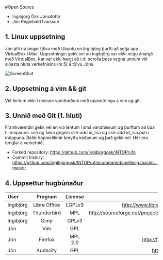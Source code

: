 #Open Source
* Ingibjörg Ósk Jónsdóttir
* Jón Reginbald Ívarsson

## 1. Linux uppsetning

Jón átti nú þegar tölvu með Ubuntu en Ingibjörg þurfti að setja upp VirtualBox í Mac.
Uppsetningin gekk vel en Ingibjörg var ekki nógu ánægð með VirtualBox. Þar var ekki hægt að t.d. scrolla þess
vegna unnum við síðasta hluta verkefnisins (nr.5) á tölvu Jóns.

![ScreenShot](https://raw.github.com/ingibjorgosk/INTOmarkdown/master/2013-10-16%2012.21.30.jpg)

## 2. Uppsetning á vim && git

Við lentum ekki í neinum vandræðum með uppsetningu á vim og git.

## 3. Unnið með Git (1. hluti)

Framkvæmdin gekk vel en við lentum í smá vandræðum og þurftum að búa til möppuna .ssh og færa gögnin ssh-add id_rsa og ssh-add id_rsa.pub í möppuna. Báðir hópmeðlimir breyttu kóðanum og það gekk vel. Hér eru tenglar á verkefnið:

* Forked repository: https://github.com/ingibjorgosk/INTOPrufa
* Commit history: https://github.com/ingibjorgosk/INTOPrufa/compare/danielbsig:master...master

## 4. Uppsettur hugbúnaður

| User | Program | License | Source Code url    |
| :------------ | :-----------: | :-----------: | -------------------: |
| Ingibjörg | Libre Office | LGPLv3  | http://www.libreoffice.org/download/?type=src&version=3.5.3|
| Ingibjörg | Thunderbird  | MPL     | http://sourceforge.net/projects/portabletbird/files/Source%20(Thunderbird)/ |
| Ingibjörg | Gimp         | GPLv3   | http://www.gimp.org/source/#source |
| Jón       | Vim          | GPL     | http://code.google.com/p/vim/source/browse/ |
| Jón       | Firefox      | MPL 2.0 | http://ftp.mozilla.org/pub/mozilla.org/firefox/releases/ |
| Jón       | Audacity     | GPL     | http://audacity.sourceforge.net/download/source | 

